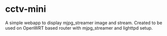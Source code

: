 cctv-mini
=========

A simple webapp to display mjpg_streamer image and stream. Created to be used on OpenWRT based router with mjpg_streamer and lighttpd setup.
